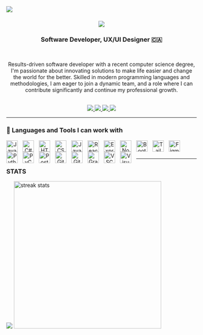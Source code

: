 
<img align="left" src="https://visitor-badge.laobi.icu/badge?page_id=Royaldner" />

<h1 align="center">
    <img src="https://readme-typing-svg.demolab.com?font=Fira+Code&weight=700&size=35&duration=4000&pause=1000&color=07F74C&center=true&vCenter=true&multiline=true&random=false&width=500&height=100&lines=Hey+There!;I'm+Roy+Aldner+Labado" />
</h1>
<h3 align="center">Software Developer, UX/UI Designer 🇨🇦</h3>
<br/>
<p align="center">
    Results-driven software developer with a recent computer science degree, I'm passionate about innovating solutions to make life easier and change the world for the better. Skilled in modern programming languages and methodologies, I am eager to join a dynamic team, and a role where I can contribute significantly and continue my professional growth.
</p>
<br/>
<div align="center"> 
  <a href="mailto:royaldner@gmail.com">
    <img src="https://img.shields.io/badge/Gmail-333333?style=for-the-badge&logo=gmail&logoColor=red" />
  </a>
  <a href="www.linkedin.com/in/royaldnerlabado target="_blank">
    <img src="https://img.shields.io/badge/LinkedIn-0077B5?style=for-the-badge&logo=linkedin&logoColor=white" target="_blank" />
  </a>
  <a href="https://github.com/Royaldner/" target="_blank">
     <img src="https://img.shields.io/badge/GitHub%20Pages-222222?style=for-the-badge&logo=GitHub%20Pages&logoColor=white" /> 
  </a>  
  <a href="https://github.com/Royaldner/" target="_blank">
     <img src="https://img.shields.io/badge/Portfolio-FF5722?style=for-the-badge&logo=todoist&logoColor=white" target="_blank" /> 
  </a>
</div>
<hr/>
<h3>🧰 Languages and Tools I can work with</h3>
<div align="center">
    <img align="left" alt="Java" width="30px" style="padding-right:10px;" src="https://cdn.jsdelivr.net/gh/devicons/devicon/icons/java/java-original.svg"/>
    <img align="left" alt="C#" width="30px" style="padding-right:10px;" src="https://cdn.jsdelivr.net/gh/devicons/devicon/icons/csharp/csharp-original.svg" />
    <img align="left" alt="HTML" width="30px" style="padding-right:10px;" src="https://cdn.jsdelivr.net/gh/devicons/devicon/icons/html5/html5-plain.svg" />
    <img align="left" alt="CSS" width="30px" style="padding-right:10px;" src="https://cdn.jsdelivr.net/gh/devicons/devicon/icons/css3/css3-plain.svg" />
    <img align="left" alt="JavaScript" width="30px" style="padding-right:10px;" src="https://cdn.jsdelivr.net/gh/devicons/devicon/icons/javascript/javascript-plain.svg" />
    <img align="left" alt="React" width="30px" style="padding-right:10px;" src="https://cdn.jsdelivr.net/gh/devicons/devicon/icons/react/react-original.svg" />
    <img align="left" alt="Express" width="30px" style="padding-right:10px;" src="https://cdn.jsdelivr.net/gh/devicons/devicon/icons/express/express-original.svg" />
    <img align="left" alt="NodeJS" width="30px" style="padding-right:10px;" src="https://cdn.jsdelivr.net/gh/devicons/devicon/icons/nodejs/nodejs-original.svg" />
    <img align="left" alt="Bootstrap" width="30px" style="padding-right:10px;" src="https://cdn.jsdelivr.net/gh/devicons/devicon/icons/bootstrap/bootstrap-original.svg" />
    <img align="left" alt="Tailwind" width="30px" style="padding-right:10px;" src="https://cdn.jsdelivr.net/gh/devicons/devicon/icons/tailwindcss/tailwindcss-original-wordmark.svg" />
    <img align="left" alt="Figma" width="30px" style="padding-right:10px;" src="https://cdn.jsdelivr.net/gh/devicons/devicon/icons/figma/figma-original.svg" />
    <img align="left" alt="Python" width="30px" style="padding-right:10px;" src="https://cdn.jsdelivr.net/gh/devicons/devicon/icons/python/python-plain.svg" />
    <img align="left" alt="PyCharm" width="30px" style="padding-right:10px;" src="https://cdn.jsdelivr.net/gh/devicons/devicon/icons/pycharm/pycharm-original.svg" />
    <img align="left" alt="PostgreSQL" width="30px" style="padding-right:10px;" src="https://cdn.jsdelivr.net/gh/devicons/devicon/icons/postgresql/postgresql-original.svg" />
    <img align="left" alt="Git" width="30px" style="padding-right:10px;" src="https://cdn.jsdelivr.net/gh/devicons/devicon/icons/git/git-original.svg" />
    <img align="left" alt="GitHub" width="30px" style="padding-right:10px;" src="https://cdn.jsdelivr.net/gh/devicons/devicon/icons/github/github-original.svg" />
    <img align="left" alt="Gradle" width="30px" style="padding-right:10px;" src="https://cdn.jsdelivr.net/gh/devicons/devicon/icons/gradle/gradle-plain.svg" />
    <img align="left" alt="VSCode" width="30px" style="padding-right:10px;" src="https://cdn.jsdelivr.net/gh/devicons/devicon/icons/vscode/vscode-original.svg" />
    <img align="left" alt="VisualStudio" width="30px" style="padding-right:10px;" src="https://cdn.jsdelivr.net/gh/devicons/devicon/icons/visualstudio/visualstudio-plain.svg" />
</div>
<br/>
<br/>
<hr/>
<div align="left">
  <h3>STATS</h3>
    <img src=https://github-readme-stats.vercel.app/api?username=Royaldner&theme=yeblu&show_icons=true/>
    <img width=390 src="https://github-readme-streak-stats.vercel.app/?user=Royaldner&count_private=true&theme=react&border_radius=10" alt="streak stats"/>
    <br/>
     <img width=325 align="center" src="https://github-readme-stats.vercel.app/api/top-langs/?
</div>


